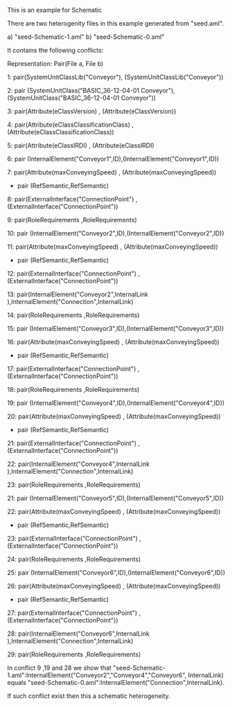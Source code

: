This is an example for Schematic 

There are two heterogenity files in this example generated from "seed.aml".

a) "seed-Schematic-1.aml"
b) "seed-Schematic-0.aml"

It contains the following conflicts:

Representation: Pair(File a, File b)

1: pair(SystemUnitClassLib("Conveyor"), (SystemUnitClassLib("Conveyor"))

2: pair (SystemUnitClass("BASIC_36-12-04-01 Conveyor"),(SystemUnitClass("BASIC_36-12-04-01 Conveyor"))

3: pair(Attribute(eClassVersion) , (Attribute(eClassVersion))

4: pair(Attribute(eClassClassificationClass) , (Attribute(eClassClassificationClass))

5: pair(Attribute(eClassIRDI) , (Attribute(eClassIRDI)



6: pair (InternalElement("Conveyor1",ID),(InternalElement("Conveyor1",ID))

7: pair(Attribute(maxConveyingSpeed) , (Attribute(maxConveyingSpeed))

 - pair (RefSemantic,RefSemantic)

8: pair(ExternalInterface("ConnectionPoint") , (ExternalInterface("ConnectionPoint"))

9: pair(RoleRequirements ,RoleRequirements)


10: pair (InternalElement("Conveyor2",ID),(InternalElement("Conveyor2",ID))

11: pair(Attribute(maxConveyingSpeed) , (Attribute(maxConveyingSpeed))

 - pair (RefSemantic,RefSemantic)

12: pair(ExternalInterface("ConnectionPoint") , (ExternalInterface("ConnectionPoint"))

13: pair(InternalElement("Conveyor2",InternalLink ),InternalElement("Connection",InternalLink)

14: pair(RoleRequirements ,RoleRequirements)


15: pair (InternalElement("Conveyor3",ID),(InternalElement("Conveyor3",ID))

16: pair(Attribute(maxConveyingSpeed) , (Attribute(maxConveyingSpeed))

 - pair (RefSemantic,RefSemantic)

17: pair(ExternalInterface("ConnectionPoint") , (ExternalInterface("ConnectionPoint"))

18: pair(RoleRequirements ,RoleRequirements)


19: pair (InternalElement("Conveyor4",ID),(InternalElement("Conveyor4",ID))

20: pair(Attribute(maxConveyingSpeed) , (Attribute(maxConveyingSpeed))

 - pair (RefSemantic,RefSemantic)

21: pair(ExternalInterface("ConnectionPoint") , (ExternalInterface("ConnectionPoint"))

22: pair(InternalElement("Conveyor4",InternalLink ),InternalElement("Connection",InternalLink)

23: pair(RoleRequirements ,RoleRequirements)


21: pair (InternalElement("Conveyor5",ID),(InternalElement("Conveyor5",ID))

22: pair(Attribute(maxConveyingSpeed) , (Attribute(maxConveyingSpeed))

 - pair (RefSemantic,RefSemantic)

23: pair(ExternalInterface("ConnectionPoint") , (ExternalInterface("ConnectionPoint"))

24: pair(RoleRequirements ,RoleRequirements)


25: pair (InternalElement("Conveyor6",ID),(InternalElement("Conveyor6",ID))

26: pair(Attribute(maxConveyingSpeed) , (Attribute(maxConveyingSpeed))

 - pair (RefSemantic,RefSemantic)

27: pair(ExternalInterface("ConnectionPoint") , (ExternalInterface("ConnectionPoint"))

28: pair(InternalElement("Conveyor6",InternalLink ),InternalElement("Connection",InternalLink)

29: pair(RoleRequirements ,RoleRequirements)


In conflict 9 ,19 and 28 we show that "seed-Schematic-1.aml":InternalElement("Conveyor2","Conveyor4","Conveyor6", InternalLink) equals "seed-Schematic-0.aml":InternalElement("Connection",InternalLink). 

If such conflict exist then this a schematic heterogeneity.
